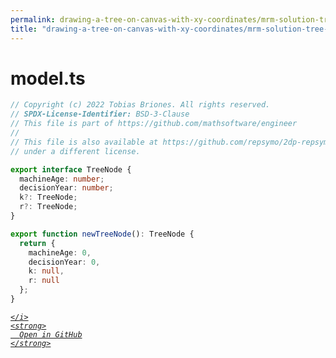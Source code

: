 ```yaml
---
permalink: drawing-a-tree-on-canvas-with-xy-coordinates/mrm-solution-tree---ep/src/model.ts.html
title: "drawing-a-tree-on-canvas-with-xy-coordinates/mrm-solution-tree---ep/src/model.ts"
---
```


# model.ts
```typescript
// Copyright (c) 2022 Tobias Briones. All rights reserved.
// SPDX-License-Identifier: BSD-3-Clause
// This file is part of https://github.com/mathsoftware/engineer
//
// This file is also available at https://github.com/repsymo/2dp-repsymo-solver
// under a different license.

export interface TreeNode {
  machineAge: number;
  decisionYear: number;
  k?: TreeNode;
  r?: TreeNode;
}

export function newTreeNode(): TreeNode {
  return {
    machineAge: 0,
    decisionYear: 0,
    k: null,
    r: null
  };
}

```
<div class="social open-gh-btn my-4">
  <a class="btn btn-github" href="https://github.com/tobiasbriones/test-blog-deploy/tree/main/mathswe/representation/repsymo/2dp/mrm/feat/drawing-a-tree-on-canvas-with-xy-coordinates/mrm-solution-tree---ep/src/model.ts" target="_blank">
    <i class="fab fa-github">
      
    </i>
    <strong>
      Open in GitHub
    </strong>
  </a>
</div>